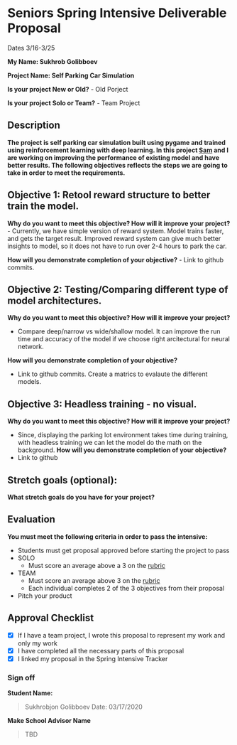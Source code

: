 # Seniors Spring Intensive Deliverable Proposal 

Dates 3/16-3/25

**My Name: Sukhrob Golibboev**


**Project Name: Self Parking Car Simulation** 


**Is your project New or Old?**
    - Old Porject

**Is your project Solo or Team?**
    - Team Project

## Description

**The project is self parking car simulation built using pygame and trained using reinforcement learning with deep learning. In this project [Sam](https://github.com/SWHarrison) and I are working on improving the performance of existing model and have better results. The following objectives reflects the steps we are going to take in order to meet the requirements.**

## Objective 1: Retool reward structure to better train the model.

**Why do you want to meet this objective? How will it improve your project?** 
    - Currently, we have simple version of reward system. Model trains faster, and gets the target result. Improved reward system can give much better insights to model, so it does not have to run over 2-4 hours to park the car. 
    
**How will you demonstrate completion of your objective?**
    - Link to github commits.

## Objective 2: Testing/Comparing different type of model architectures.
**Why do you want to meet this objective? How will it improve your project?** 
- Compare deep/narrow vs wide/shallow model. It can improve the run time and accuracy of the model if we choose right arcitectural for neural network. 

**How will you demonstrate completion of your objective?**
- Link to github commits. Create a matrics to evalaute the different models.

## Objective 3: Headless training - no visual.
**Why do you want to meet this objective? How will it improve your project?** 
- Since, displaying the parking lot environment takes time during training, with headless training we can let the model do the math on the background.
**How will you demonstrate completion of your objective?** 
- Link to github
## Stretch goals (optional):

**What stretch goals do you have for your project?**

## Evaluation

**You must meet the following criteria in order to pass the intensive:**

- Students must get proposal approved before starting the project to pass
- SOLO
    - Must score an average above a 3 on the [rubric]
- TEAM
    - Must score an average above 3 on the [rubric]
    - Each individual completes 2 of the 3 objectives from their proposal
- Pitch your product


[rubric]:https://docs.google.com/document/d/1IOQDmohLBEBT-hyr-2vgw1mbZUNsq3fHxVfH0oRmVt0/edit



## Approval Checklist
- [X] If I have a team project, I wrote this proposal to represent my work and only my work
- [X] I have completed all the necessary parts of this proposal
- [X] I linked my proposal in the Spring Intensive Tracker

### Sign off

**Student Name:**                
> Sukhrobjon Golibboev Date: 03/17/2020

**Make School Advisor Name**
> TBD
